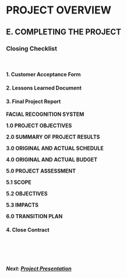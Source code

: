 # PROJECT OVERVIEW

## E. COMPLETING THE PROJECT
### Closing Checklist
<br>

#### 1. Customer Acceptance Form


#### 2. Lessons Learned Document

#### 3. Final Project Report
**FACIAL RECOGNITION SYSTEM**

**1.0 PROJECT OBJECTIVES**

**2.0 SUMMARY OF PROJECT RESULTS**

**3.0 ORIGINAL AND ACTUAL SCHEDULE**

**4.0 ORIGINAL AND ACTUAL BUDGET**

**5.0 PROJECT ASSESSMENT**

**5.1 SCOPE**

**5.2 OBJECTIVES**

**5.3 IMPACTS**

**6.0 TRANSITION PLAN**

#### 4. Close Contract

<br><br><br>
##### Next: [Project Presentation](F-PROJECT_PRESENTATION.md)
